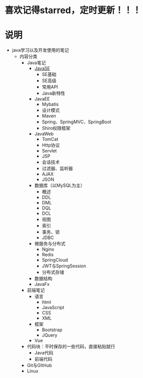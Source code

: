 # 喜欢记得starred，定时更新！！！

# 说明

- java学习以及开发使用的笔记
  - 内容分类
    - Java笔记
      - [JavaSE](/1、Java笔记/)
        - SE基础
        - SE高级
        - 常用API
        - Java新特性
      - JavaEE
        - Mybatis
        - 设计模式
        - Maven
        - Spring、SpringMVC、SpringBoot
        - Shiro权限框架
      - JavaWeb
        - TomCat
        - Http协议
        - Servlet
        - JSP
        - 会话技术
        - 过滤器、监听器
        - AJAX
        - JSON
      - 数据库（以MySQL为主）
        - 概述
        - DDL
        - DML
        - DQL
        - DCL
        - 视图
        - 索引
        - 事务、锁
        - JDBC
      - 微服务与分布式
        - Nginx
        - Redis
        - SpringCloud
        - JWT与SpringSession
        - 分布式存储
      - 数据结构
      - JavaFx
    - 前端笔记
      - 语言
        - html
        - JavaScript
        - CSS
        - XML
      - 框架
        - Bootstrap
        - JQuery
      - Vue
    - 代码块：平时保存的一些代码，直接粘贴就行
      - Java代码
      - 前端代码
    - Git与GItHub
    - Linux

